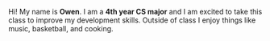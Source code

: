 Hi! My name is **Owen**. I am a **4th year CS major** and I am excited to take this class to improve my development skills. Outside of class I enjoy things like music, basketball, and cooking.
